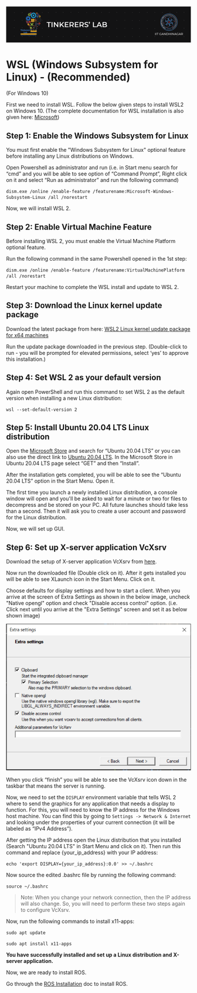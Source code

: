 ![image](../images/TL_Header.png)

# **WSL (Windows Subsystem for Linux) - (Recommended)**
(For Windows 10)

First we need to install WSL. Follow the below given steps to install WSL2 on Windows 10. (The complete documentation for WSL installation is also given here: [Microsoft](https://docs.microsoft.com/en-us/windows/wsl/install-win10))

## **Step 1: Enable the Windows Subsystem for Linux**

You must first enable the "Windows Subsystem for Linux" optional feature before installing any Linux distributions on Windows.

Open Powershell as administrator and run (i.e. in Start menu search for “cmd” and you will be able to see option of “Command Prompt”, Right click on it and select “Run as administrator” and run the following command)

```
dism.exe /online /enable-feature /featurename:Microsoft-Windows-Subsystem-Linux /all /norestart
```

Now, we will install WSL 2.

## **Step 2: Enable Virtual Machine Feature**

Before installing WSL 2, you must enable the Virtual Machine Platform optional feature.

Run the following command in the same Powershell opened in the 1st step:

```
dism.exe /online /enable-feature /featurename:VirtualMachinePlatform /all /norestart
```

Restart your machine to complete the WSL install and update to WSL 2.

## **Step 3: Download the Linux kernel update package**

Download the latest package from here: [WSL2 Linux kernel update package for x64 machines](https://wslstorestorage.blob.core.windows.net/wslblob/wsl_update_x64.msi)

Run the update package downloaded in the previous step. (Double-click to run - you will be prompted for elevated permissions, select ‘yes’ to approve this installation.)

## **Step 4: Set WSL 2 as your default version**

Again open PowerShell and run this command to set WSL 2 as the default version when installing a new Linux distribution:

```
wsl --set-default-version 2
```

## **Step 5: Install Ubuntu 20.04 LTS Linux distribution**

Open the [Microsoft Store](https://aka.ms/wslstore) and search for “Ubuntu 20.04 LTS” or you can also use the direct link to [Ubuntu 20.04 LTS](https://www.microsoft.com/en-in/p/ubuntu-2004-lts/9n6svws3rx71?rtc=1#activetab=pivot:overviewtab). In the Microsoft Store in Ubuntu 20.04 LTS page select “GET” and then “Install”.

After the installation gets completed, you will be able to see the “Ubuntu 20.04 LTS” option in the Start Menu. Open it.

The first time you launch a newly installed Linux distribution, a console window will open and you'll be asked to wait for a minute or two for files to decompress and be stored on your PC. All future launches should take less than a second. Then it will ask you to create a user account and password for the Linux distribution.

Now, we will set up GUI.

## **Step 6: Set up X-server application VcXsrv**

Download the setup of X-server application VcXsrv from [here](https://sourceforge.net/projects/vcxsrv/).

Now run the downloaded file (Double click on it). After it gets installed you will be able to see XLaunch icon in the Start Menu. Click on it. 

Choose defaults for display settings and how to start a client. When you arrive at the screen of Extra Settings as shown in the below image, uncheck "Native opengl" option and check "Disable access control" option. (i.e. Click next until you arrive at the "Extra Settings" screen and set it as below shown image)

![image](../images/XLaunch_setup.PNG)

When you click “finish” you will be able to see the VcXsrv icon down in the taskbar that means the server is running.

Now, we need to set the `DISPLAY` environment variable that tells WSL 2 where to send the graphics for any application that needs a display to function. For this, you will need to know the IP address for the Windows host machine. You can find this by going to `Settings -> Network & Internet` and looking under the properties of your current connection (it will be labeled as “IPv4 Address”). 

After getting the IP address open the Linux distribution that you installed (Search "Ubuntu 20.04 LTS" in Start Menu and click on it). Then run this command and replace {your_ip_address} with your IP address:

```
echo 'export DISPLAY={your_ip_address}:0.0' >> ~/.bashrc
```

Now source the edited .bashrc file by running the following command:

```
source ~/.bashrc
```

> Note: When you change your network connection, then the IP address will also change. So, you will need to perform these two steps again to configure VcXsrv.

Now, run the following commands to install x11-apps:

```
sudo apt update
``` 
```
sudo apt install x11-apps
```

**You have successfully installed and set up a Linux distribution and X-server application.**

Now, we are ready to install ROS.

Go through the [ROS Installation](https://github.com/GauravViramgami/ROS-Workshop-TL/blob/main/docs/ROS.md) doc to install ROS.